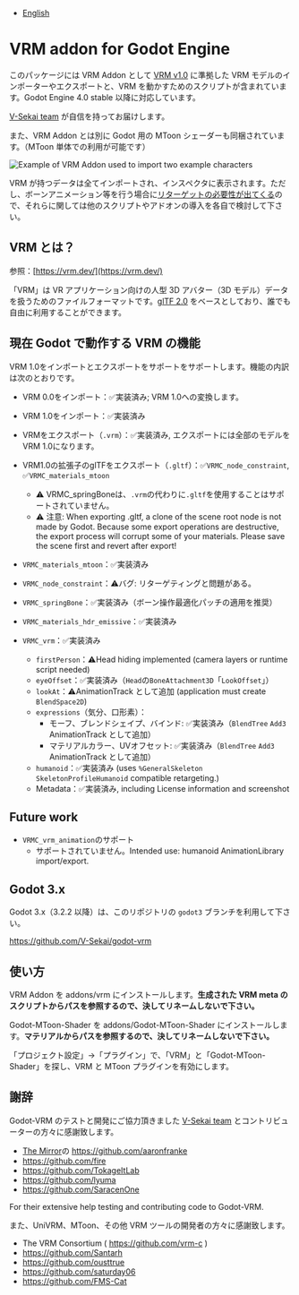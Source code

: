 - [English](README.md)

# VRM addon for Godot Engine

このパッケージには VRM Addon として [VRM v1.0](https://github.com/vrm-c/vrm-specification/tree/master/specification) に準拠した VRM モデルのインポーターやエクスポートと、VRM を動かすためのスクリプトが含まれています。Godot Engine 4.0 stable 以降に対応しています。

[V-Sekai team](https://v-sekai.org/about) が自信を持ってお届けします。

また、VRM Addon とは別に Godot 用の MToon シェーダーも同梱されています。（MToon 単体での利用が可能です）

![Example of VRM Addon used to import two example characters](vrm_samples/screenshot/vrm_sample_screenshot.png)


VRM が持つデータは全てインポートされ、インスペクタに表示されます。ただし、ボーンアニメーション等を行う場合に[リターゲットの必要性が出てくる](https://qiita.com/TokageItLab/items/e5880123a9f508b2769d)ので、それらに関しては他のスクリプトやアドオンの導入を各自で検討して下さい。

## VRM とは？

参照：[https://vrm.dev/](https://vrm.dev/)

「VRM」は VR アプリケーション向けの人型 3D アバター（3D モデル）データを扱うためのファイルフォーマットです。[glTF 2.0](https://www.khronos.org/gltf/) をベースとしており、誰でも自由に利用することができます。

## 現在 Godot で動作する VRM の機能

VRM 1.0をインポートとエクスポートをサポートをサポートします。機能の内訳は次のとおりです。

* VRM 0.0をインポート：✅実装済み; VRM 1.0への変換します。
* VRM 1.0をインポート：✅実装済み
* VRMをエクスポート（`.vrm`）：✅実装済み, エクスポートには全部のモデルをVRM 1.0になります。
* VRM1.0の拡張子のglTFをエクスポート（`.gltf`）：✅`VRMC_node_constraint`, ✅`VRMC_materials_mtoon`
	* ⚠️ VRMC_springBoneは、`.vrm`の代わりに`.gltf`を使用することはサポートされていません。
	* ⚠️ 注意: When exporting .gltf, a clone of the scene root node is not made by Godot.
	  Because some export operations are destructive, the export process will corrupt some of your materials.
	  Please save the scene first and revert after export!

* `VRMC_materials_mtoon`：✅実装済み
* `VRMC_node_constraint`：⚠バグ: リターゲティングと️問題がある。
* `VRMC_springBone`：✅実装済み（ボーン操作最適化パッチの適用を推奨）
* `VRMC_materials_hdr_emissive`：✅実装済み
* `VRMC_vrm`：✅実装済み
	* `firstPerson`：⚠️Head hiding implemented (camera layers or runtime script needed)
	* `eyeOffset`：✅実装済み（`Head`の`BoneAttachment3D`「`LookOffset`」）
	* `lookAt`：⚠AnimationTrack として追加 (application must create `BlendSpace2D`)
	* `expressions`（気分、口形素）：
		* モーフ、ブレンドシェイプ、バインド: ✅実装済み（`BlendTree` `Add3` AnimationTrack として追加）
		* マテリアルカラー、UVオフセット: ✅実装済み（`BlendTree` `Add3` AnimationTrack として追加）
	* `humanoid`：✅実装済み (uses `%GeneralSkeleton` `SkeletonProfileHumanoid` compatible retargeting.)
	* Metadata：✅実装済み, including License information and screenshot

## Future work

* `VRMC_vrm_animation`のサポート
	* サポートされていません。Intended use: humanoid AnimationLibrary import/export.

## Godot 3.x

Godot 3.x（3.2.2 以降）は、このリポジトリの `godot3` ブランチを利用して下さい。

https://github.com/V-Sekai/godot-vrm

## 使い方

VRM Addon を addons/vrm にインストールします。**生成された VRM meta のスクリプトからパスを参照するので、決してリネームしないで下さい。**

Godot-MToon-Shader を addons/Godot-MToon-Shader にインストールします。**マテリアルからパスを参照するので、決してリネームしないで下さい。**

「プロジェクト設定」→「プラグイン」で、「VRM」と「Godot-MToon-Shader」を探し、VRM と MToon プラグインを有効にします。

## 謝辞

Godot-VRM のテストと開発にご協力頂きました [V-Sekai team](https://v-sekai.org/about) とコントリビューターの方々に感謝致します。

- [The Mirror](https://www.themirror.space/)の https://github.com/aaronfranke
- https://github.com/fire
- https://github.com/TokageItLab
- https://github.com/lyuma
- https://github.com/SaracenOne

For their extensive help testing and contributing code to Godot-VRM.

また、UniVRM、MToon、その他 VRM ツールの開発者の方々に感謝致します。

- The VRM Consortium ( https://github.com/vrm-c )
- https://github.com/Santarh
- https://github.com/ousttrue
- https://github.com/saturday06
- https://github.com/FMS-Cat
